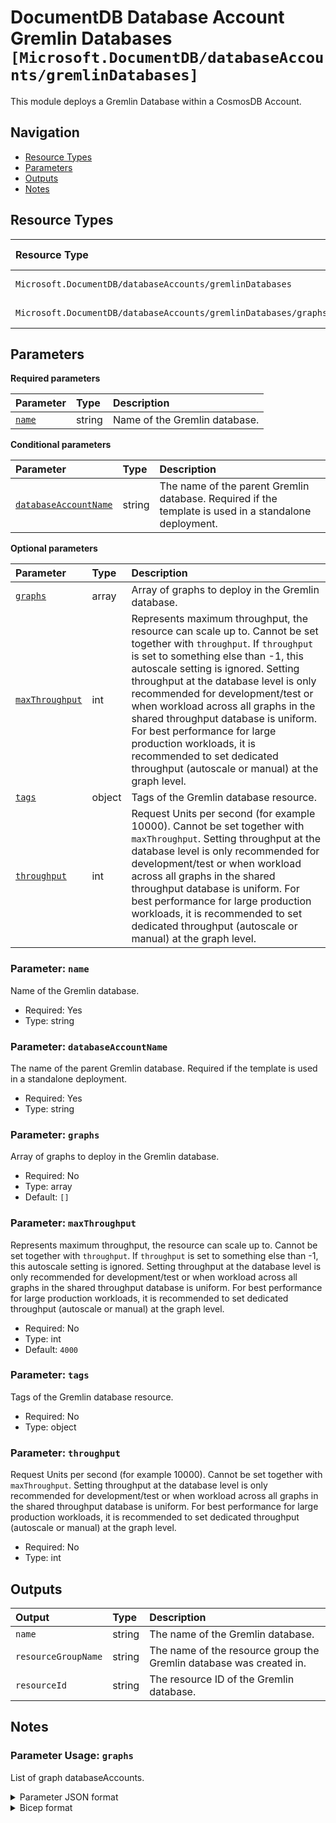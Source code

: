 # DocumentDB Database Account Gremlin Databases `[Microsoft.DocumentDB/databaseAccounts/gremlinDatabases]`

This module deploys a Gremlin Database within a CosmosDB Account.

## Navigation

- [Resource Types](#Resource-Types)
- [Parameters](#Parameters)
- [Outputs](#Outputs)
- [Notes](#Notes)

## Resource Types

| Resource Type | API Version |
| :-- | :-- |
| `Microsoft.DocumentDB/databaseAccounts/gremlinDatabases` | [2023-04-15](https://learn.microsoft.com/en-us/azure/templates/Microsoft.DocumentDB/2023-04-15/databaseAccounts/gremlinDatabases) |
| `Microsoft.DocumentDB/databaseAccounts/gremlinDatabases/graphs` | [2023-04-15](https://learn.microsoft.com/en-us/azure/templates/Microsoft.DocumentDB/2023-04-15/databaseAccounts/gremlinDatabases/graphs) |

## Parameters

**Required parameters**

| Parameter | Type | Description |
| :-- | :-- | :-- |
| [`name`](#parameter-name) | string | Name of the Gremlin database. |

**Conditional parameters**

| Parameter | Type | Description |
| :-- | :-- | :-- |
| [`databaseAccountName`](#parameter-databaseaccountname) | string | The name of the parent Gremlin database. Required if the template is used in a standalone deployment. |

**Optional parameters**

| Parameter | Type | Description |
| :-- | :-- | :-- |
| [`graphs`](#parameter-graphs) | array | Array of graphs to deploy in the Gremlin database. |
| [`maxThroughput`](#parameter-maxthroughput) | int | Represents maximum throughput, the resource can scale up to. Cannot be set together with `throughput`. If `throughput` is set to something else than -1, this autoscale setting is ignored. Setting throughput at the database level is only recommended for development/test or when workload across all graphs in the shared throughput database is uniform. For best performance for large production workloads, it is recommended to set dedicated throughput (autoscale or manual) at the graph level. |
| [`tags`](#parameter-tags) | object | Tags of the Gremlin database resource. |
| [`throughput`](#parameter-throughput) | int | Request Units per second (for example 10000). Cannot be set together with `maxThroughput`. Setting throughput at the database level is only recommended for development/test or when workload across all graphs in the shared throughput database is uniform. For best performance for large production workloads, it is recommended to set dedicated throughput (autoscale or manual) at the graph level. |

### Parameter: `name`

Name of the Gremlin database.

- Required: Yes
- Type: string

### Parameter: `databaseAccountName`

The name of the parent Gremlin database. Required if the template is used in a standalone deployment.

- Required: Yes
- Type: string

### Parameter: `graphs`

Array of graphs to deploy in the Gremlin database.

- Required: No
- Type: array
- Default: `[]`

### Parameter: `maxThroughput`

Represents maximum throughput, the resource can scale up to. Cannot be set together with `throughput`. If `throughput` is set to something else than -1, this autoscale setting is ignored. Setting throughput at the database level is only recommended for development/test or when workload across all graphs in the shared throughput database is uniform. For best performance for large production workloads, it is recommended to set dedicated throughput (autoscale or manual) at the graph level.

- Required: No
- Type: int
- Default: `4000`

### Parameter: `tags`

Tags of the Gremlin database resource.

- Required: No
- Type: object

### Parameter: `throughput`

Request Units per second (for example 10000). Cannot be set together with `maxThroughput`. Setting throughput at the database level is only recommended for development/test or when workload across all graphs in the shared throughput database is uniform. For best performance for large production workloads, it is recommended to set dedicated throughput (autoscale or manual) at the graph level.

- Required: No
- Type: int

## Outputs

| Output | Type | Description |
| :-- | :-- | :-- |
| `name` | string | The name of the Gremlin database. |
| `resourceGroupName` | string | The name of the resource group the Gremlin database was created in. |
| `resourceId` | string | The resource ID of the Gremlin database. |

## Notes

### Parameter Usage: `graphs`

List of graph databaseAccounts.

<details>

<summary>Parameter JSON format</summary>

```json
"graphs": {
  "value": [
    {
      "name": "graph01",
      "automaticIndexing": true,
      "partitionKeyPaths": [
        "/name"
      ]
    },
    {
      "name": "graph02",
      "automaticIndexing": true,
      "partitionKeyPaths": [
        "/name"
      ]
    }
  ]
}
```

</details>

<details>

<summary>Bicep format</summary>

```bicep
graphs: [
  {
    name: 'graph01'
    automaticIndexing: true
    partitionKeyPaths: [
      '/name'
    ]
  }
  {
    name: 'graph02'
    automaticIndexing: true
    partitionKeyPaths: [
      '/name'
    ]
  }
]
```

</details>
